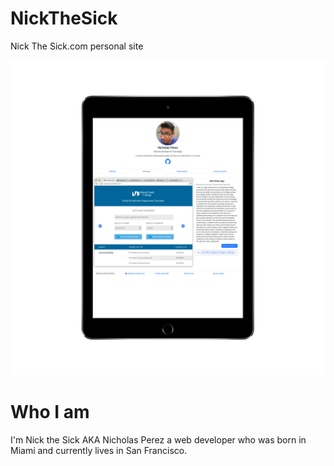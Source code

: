 # NickTheSick
Nick The Sick.com personal site

![Screen Shot Of the Website](screen.png)

# Who I am 
I'm Nick the Sick AKA Nicholas Perez a web developer who was born in Miami and currently lives in San Francisco.
